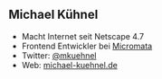 ## Michael Kühnel

* Macht Internet seit Netscape 4.7 <!-- .element: class="fragment roll-in" data-fragment-index="1" -->
* Frontend Entwickler bei <!-- .element: class="fragment roll-in" data-fragment-index="2" --> [Micromata](http://micromata.de)
* Twitter: <!-- .element: class="fragment roll-in" data-fragment-index="3" --> [@mkuehnel](http://twitter.com/mkuehnel)
* Web: <!-- .element: class="fragment roll-in" data-fragment-index="4" --> [michael-kuehnel.de](http://michael-kuehnel.de)
